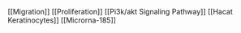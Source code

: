 [[Migration]]
[[Proliferation]]
[[Pi3k/akt Signaling Pathway]]
[[Hacat Keratinocytes]]
[[Microrna-185]]
